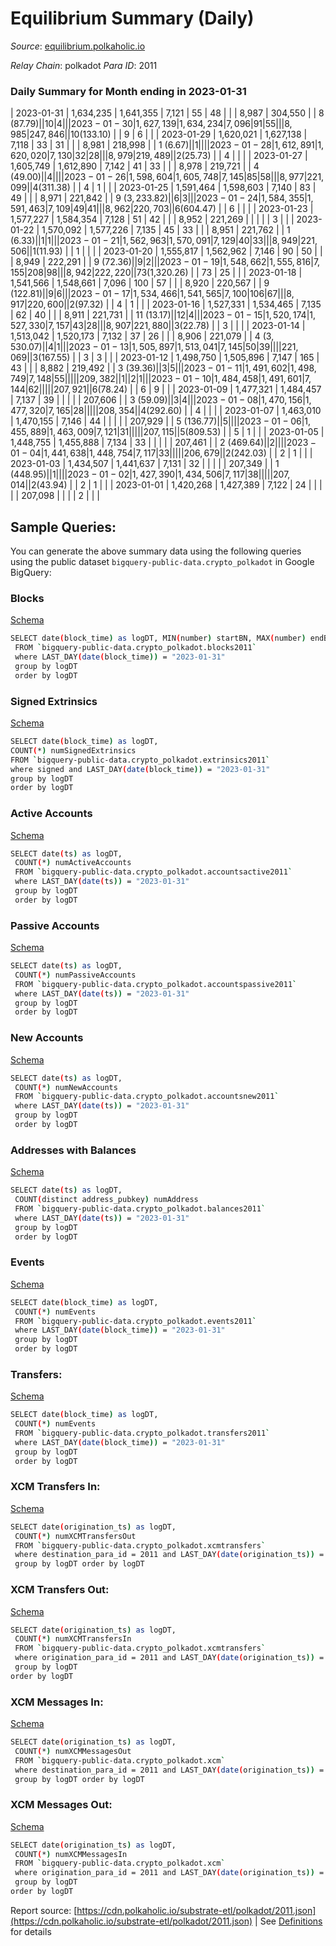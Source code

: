 # Equilibrium Summary (Daily)

_Source_: [equilibrium.polkaholic.io](https://equilibrium.polkaholic.io)

*Relay Chain*: polkadot
*Para ID*: 2011



### Daily Summary for Month ending in 2023-01-31


| 2023-01-31 | 1,634,235 | 1,641,355 | 7,121 | 55 | 48 |  |  | 8,987 | 304,550 |   | 8 ($87.79) |   | 10 | 4 |  |
| 2023-01-30 | 1,627,139 | 1,634,234 | 7,096 | 91 | 55 |  |  | 8,985 | 247,846 |   | 10 ($133.10) |   | 9 | 6 |  |
| 2023-01-29 | 1,620,021 | 1,627,138 | 7,118 | 33 | 31 |  |  | 8,981 | 218,998 |   | 1 ($6.67) |   | 1 |  |  |
| 2023-01-28 | 1,612,891 | 1,620,020 | 7,130 | 32 | 28 |  |  | 8,979 | 219,489 |   | 2 ($25.73) |   | 4 |  |  |
| 2023-01-27 | 1,605,749 | 1,612,890 | 7,142 | 41 | 33 |  |  | 8,978 | 219,721 |   | 4 ($49.00) |   | 4 |  |  |
| 2023-01-26 | 1,598,604 | 1,605,748 | 7,145 | 85 | 58 |  |  | 8,977 | 221,099 |   | 4 ($311.38) |   | 4 | 1 |  |
| 2023-01-25 | 1,591,464 | 1,598,603 | 7,140 | 83 | 49 |  |  | 8,971 | 221,842 |   | 9 ($3,233.82) |   | 6 | 3 |  |
| 2023-01-24 | 1,584,355 | 1,591,463 | 7,109 | 49 | 41 |  |  | 8,962 | 220,703 |   | 6 ($604.47) |   | 6 |  |  |
| 2023-01-23 | 1,577,227 | 1,584,354 | 7,128 | 51 | 42 |  |  | 8,952 | 221,269 |   |   |   |  | 3 |  |
| 2023-01-22 | 1,570,092 | 1,577,226 | 7,135 | 45 | 33 |  |  | 8,951 | 221,762 |   | 1 ($6.33) |   | 1 | 1 |  |
| 2023-01-21 | 1,562,963 | 1,570,091 | 7,129 | 40 | 33 |  |  | 8,949 | 221,506 |   | 1 ($11.93) |   | 1 |  |  |
| 2023-01-20 | 1,555,817 | 1,562,962 | 7,146 | 90 | 50 |  |  | 8,949 | 222,291 |   | 9 ($72.36) |   | 9 | 2 |  |
| 2023-01-19 | 1,548,662 | 1,555,816 | 7,155 | 208 | 98 |  |  | 8,942 | 222,220 |   | 73 ($1,320.26) |   | 73 | 25 |  |
| 2023-01-18 | 1,541,566 | 1,548,661 | 7,096 | 100 | 57 |  |  | 8,920 | 220,567 |   | 9 ($122.81) |   | 9 | 6 |  |
| 2023-01-17 | 1,534,466 | 1,541,565 | 7,100 | 106 | 67 |  |  | 8,917 | 220,600 |   | 2 ($97.32) |   | 4 | 1 |  |
| 2023-01-16 | 1,527,331 | 1,534,465 | 7,135 | 62 | 40 |  |  | 8,911 | 221,731 |   | 11 ($13.17) |   | 12 | 4 |  |
| 2023-01-15 | 1,520,174 | 1,527,330 | 7,157 | 43 | 28 |  |  | 8,907 | 221,880 |   | 3 ($22.78) |   | 3 |  |  |
| 2023-01-14 | 1,513,042 | 1,520,173 | 7,132 | 37 | 26 |  |  | 8,906 | 221,079 |   | 4 ($3,530.07) |   | 4 | 1 |  |
| 2023-01-13 | 1,505,897 | 1,513,041 | 7,145 | 50 | 39 |  |  |  | 221,069 |   | 3 ($167.55) |   | 3 | 3 |  |
| 2023-01-12 | 1,498,750 | 1,505,896 | 7,147 | 165 | 43 |  |  | 8,882 | 219,492 |   | 3 ($39.36) |   | 3 | 5 |  |
| 2023-01-11 | 1,491,602 | 1,498,749 | 7,148 | 55 |  |  |  |  | 209,382 |   | 1  |   | 2 | 1 |  |
| 2023-01-10 | 1,484,458 | 1,491,601 | 7,144 | 62 |  |  |  |  | 207,921 |   | 6 ($78.24) |   | 6 | 9 |  |
| 2023-01-09 | 1,477,321 | 1,484,457 | 7,137 | 39 |  |  |  |  | 207,606 |   | 3 ($59.09) |   | 3 | 4 |  |
| 2023-01-08 | 1,470,156 | 1,477,320 | 7,165 | 28 |  |  |  |  | 208,354 |   | 4 ($292.60) |   | 4 |  |  |
| 2023-01-07 | 1,463,010 | 1,470,155 | 7,146 | 44 |  |  |  |  | 207,929 |   | 5 ($136.77) |   | 5 |  |  |
| 2023-01-06 | 1,455,889 | 1,463,009 | 7,121 | 31 |  |  |  |  | 207,115 |   | 5 ($809.53) |   | 5 | 1 |  |
| 2023-01-05 | 1,448,755 | 1,455,888 | 7,134 | 33 |  |  |  |  | 207,461 |   | 2 ($469.64) |   | 2 |  |  |
| 2023-01-04 | 1,441,638 | 1,448,754 | 7,117 | 33 |  |  |  |  | 206,679 |   | 2 ($242.03) |   | 2 | 1 |  |
| 2023-01-03 | 1,434,507 | 1,441,637 | 7,131 | 32 |  |  |  |  | 207,349 |   | 1 ($448.95) |   | 1 |  |  |
| 2023-01-02 | 1,427,390 | 1,434,506 | 7,117 | 38 |  |  |  |  | 207,014 |   | 2 ($43.94) |   | 2 | 1 |  |
| 2023-01-01 | 1,420,268 | 1,427,389 | 7,122 | 24 |  |  |  |  | 207,098 |   |   |   | 2 |  |  |

## Sample Queries:
You can generate the above summary data using the following queries using the public dataset `bigquery-public-data.crypto_polkadot` in Google BigQuery:


### Blocks 

[Schema](https://github.com/colorfulnotion/substrate-etl/blob/main/schema/blocks.json)

```bash
SELECT date(block_time) as logDT, MIN(number) startBN, MAX(number) endBN, COUNT(*) numBlocks 
 FROM `bigquery-public-data.crypto_polkadot.blocks2011`  
 where LAST_DAY(date(block_time)) = "2023-01-31" 
 group by logDT 
 order by logDT
```

### Signed Extrinsics 

[Schema](https://github.com/colorfulnotion/substrate-etl/blob/main/schema/extrinsics.json)

```bash
SELECT date(block_time) as logDT, 
COUNT(*) numSignedExtrinsics 
FROM `bigquery-public-data.crypto_polkadot.extrinsics2011`  
where signed and LAST_DAY(date(block_time)) = "2023-01-31" 
group by logDT 
order by logDT
```

### Active Accounts 

[Schema](https://github.com/colorfulnotion/substrate-etl/blob/main/schema/accountsactive.json)

```bash
SELECT date(ts) as logDT, 
 COUNT(*) numActiveAccounts 
 FROM `bigquery-public-data.crypto_polkadot.accountsactive2011` 
 where LAST_DAY(date(ts)) = "2023-01-31" 
 group by logDT 
 order by logDT
```

### Passive Accounts 

[Schema](https://github.com/colorfulnotion/substrate-etl/blob/main/schema/accountspassive.json)

```bash
SELECT date(ts) as logDT, 
 COUNT(*) numPassiveAccounts 
 FROM `bigquery-public-data.crypto_polkadot.accountspassive2011` 
 where LAST_DAY(date(ts)) = "2023-01-31" 
 group by logDT 
 order by logDT
```

### New Accounts 

[Schema](https://github.com/colorfulnotion/substrate-etl/blob/main/schema/accountsnew.json)

```bash
SELECT date(ts) as logDT, 
 COUNT(*) numNewAccounts 
 FROM `bigquery-public-data.crypto_polkadot.accountsnew2011` 
 where LAST_DAY(date(ts)) = "2023-01-31" 
 group by logDT
 order by logDT
```

### Addresses with Balances 

[Schema](https://github.com/colorfulnotion/substrate-etl/blob/main/schema/balances.json)

```bash
SELECT date(ts) as logDT,
 COUNT(distinct address_pubkey) numAddress 
 FROM `bigquery-public-data.crypto_polkadot.balances2011` 
 where LAST_DAY(date(ts)) = "2023-01-31" 
 group by logDT 
 order by logDT
```

### Events 

[Schema](https://github.com/colorfulnotion/substrate-etl/blob/main/schema/events.json)

```bash
SELECT date(block_time) as logDT, 
 COUNT(*) numEvents 
 FROM `bigquery-public-data.crypto_polkadot.events2011` 
 where LAST_DAY(date(block_time)) = "2023-01-31" 
 group by logDT 
 order by logDT
```

### Transfers:

[Schema](https://github.com/colorfulnotion/substrate-etl/blob/main/schema/transfers.json)

```bash
SELECT date(block_time) as logDT, 
 COUNT(*) numEvents 
 FROM `bigquery-public-data.crypto_polkadot.transfers2011` 
 where LAST_DAY(date(block_time)) = "2023-01-31" 
 group by logDT 
 order by logDT
```

### XCM Transfers In: 

[Schema](https://github.com/colorfulnotion/substrate-etl/blob/main/schema/xcmtransfers.json)

```bash
SELECT date(origination_ts) as logDT, 
 COUNT(*) numXCMTransfersOut 
 FROM `bigquery-public-data.crypto_polkadot.xcmtransfers` 
 where destination_para_id = 2011 and LAST_DAY(date(origination_ts)) = "2023-01-31" 
 group by logDT order by logDT
```

### XCM Transfers Out: 

[Schema](https://github.com/colorfulnotion/substrate-etl/blob/main/schema/xcmtransfers.json)

```bash
SELECT date(origination_ts) as logDT, 
 COUNT(*) numXCMTransfersIn 
 FROM `bigquery-public-data.crypto_polkadot.xcmtransfers` 
 where origination_para_id = 2011 and LAST_DAY(date(origination_ts)) = "2023-01-31" 
 group by logDT 
order by logDT
```

### XCM Messages In: 

[Schema](https://github.com/colorfulnotion/substrate-etl/blob/main/schema/xcm.json)

```bash
SELECT date(origination_ts) as logDT, 
 COUNT(*) numXCMMessagesOut 
 FROM `bigquery-public-data.crypto_polkadot.xcm` 
 where destination_para_id = 2011 and LAST_DAY(date(origination_ts)) = "2023-01-31" 
 group by logDT order by logDT
```

### XCM Messages Out: 

[Schema](https://github.com/colorfulnotion/substrate-etl/blob/main/schema/xcm.json)

```bash
SELECT date(origination_ts) as logDT, 
 COUNT(*) numXCMMessagesIn 
 FROM `bigquery-public-data.crypto_polkadot.xcm` 
 where origination_para_id = 2011 and LAST_DAY(date(origination_ts)) = "2023-01-31" 
 group by logDT 
order by logDT
```


Report source: [https://cdn.polkaholic.io/substrate-etl/polkadot/2011.json](https://cdn.polkaholic.io/substrate-etl/polkadot/2011.json) | See [Definitions](/DEFINITIONS.md) for details
